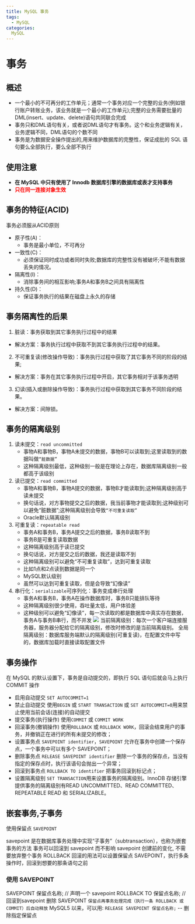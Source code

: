```yaml
---
title: MySQL 事务
tags:
  - MySQL
categories:
  MySQL
---
```

# 事务
## 概述
  - 一个最小的不可再分的工作单元；通常一个事务对应一个完整的业务(例如银行账户转账业务，该业务就是一个最小的工作单元);完整的业务需要批量的DML(insert、update、delete)语句共同联合完成
  - 事务只和DML语句有关，或者说DML语句才有事务。这个和业务逻辑有关，业务逻辑不同，DML语句的个数不同
  - 事务是为数据安全操作提出的,用来维护数据库的完整性，保证成批的 SQL 语句要么全部执行，要么全部不执行

## 使用注意
  - **在 MySQL 中只有使用了 Innodb 数据库引擎的数据库或表才支持事务**
  - **<font color='red'>只在同一连接对象生效</font>**

## 事务的特征(ACID)
  事务必须服从ACID原则
- 原子性(A)：
  - 事务是最小单位，不可再分
- 一致性(C)：
  - 必须保证同时成功或者同时失败;数据库的完整性没有被破坏;不能有数据丢失的情况。
- 隔离性(I)：
  - 消除事务间的相互影响;事务A和事务B之间具有隔离性
- 持久性(D)：
  - 保证事务执行的结果在磁盘上永久的存储

## 事务隔离性的后果
1. 脏读：事务获取到其它事务执行过程中的结果
  - 解决方案：事务执行过程中获取不到其它事务执行过程中的结果。
2. 不可重复读(修改操作导致)：事务执行过程中获取了其它事务不同的阶段的结果;
  - 解决方案：事务在其它事务执行过程中开启，其它事务相对于该事务透明
3. 幻读(插入或删除操作导致)：事务执行过程中获取到其它事务不同阶段的结果。
  - 解决方案：间隙锁。

## 事务的隔离级别
  1. 读未提交：`read uncommitted`
      - 事物A和事物B，事物A未提交的数据，事物B可以读取到;这里读取到的数据叫做`“脏数据”`
      - 这种隔离级别最低，这种级别一般是在理论上存在，数据库隔离级别一般都高于该级别
  2. 读已提交：`read committed`
      - 事物A和事物B，事物A提交的数据，事物B才能读取到;这种隔离级别高于读未提交
      - 换句话说，对方事物提交之后的数据，我当前事物才能读取到;这种级别可以避免“脏数据”;这种隔离级别会导致`“不可重复读取”`
      - Oracle默认隔离级别
  3. 可重复读：`repeatable read`
      - 事务A和事务B，事务A提交之后的数据，事务B读取不到
      - 事务B是可重复读取数据
      - 这种隔离级别高于读已提交
      - 换句话说，对方提交之后的数据，我还是读取不到
      - 这种隔离级别可以避免“不可重复读取”，达到可重复读取
      - 比如1点和2点读到数据是同一个
      - MySQL默认级别
      - 虽然可以达到可重复读取，但是会导致“幻像读”
  4. 串行化：`serializable`可序列化：事务变成串行处理
      - 事务A和事务B，事务A在操作数据库时，事务B只能排队等待
      - 这种隔离级别很少使用，吞吐量太低，用户体验差
      - 这种级别可以避免“幻像读”，每一次读取的都是数据库中真实存在数据，事务A与事务B串行，而不并发
![](隔离级别.png)
当前隔离级别：每次一个客户端连接服务器，服务器分配给它的隔离级别，修改时修改的是当前隔离级别。
全局隔离级别：数据库服务端默认的隔离级别(可重复读)，在配置文件中写的，数据库加载时直接读取配置文件


## 事务操作
  在 MySQL 的默认设置下，事务是自动提交的，即执行 SQL 语句后就会马上执行 COMMIT 操作
- 启用自动提交
  `SET AUTOCOMMIT=1`
- 禁止自动提交
  使用`BEGIN` 或 `START TRANSACTION` 或 `SET AUTOCOMMIT=0`用来禁止使用当前会话(连接)的自动提交
- 提交事务(执行操作)
  使用`COMMIT` 或 `COMMIT WORK`
- 回滚事务(撤销操作)
  使用`ROLLBACK` 或 `ROLLBACK WORK`，回滚会结束用户的事务，并撤销正在进行的所有未提交的修改；
- 设置事务点
  `SAVEPOINT identifier`，`SAVEPOINT` 允许在事务中创建一个保存点，一个事务中可以有多个 SAVEPOINT；
- 删除事务点
  `RELEASE SAVEPOINT identifier` 删除一个事务的保存点，当没有指定的保存点时，执行该语句会抛出一个异常；
- 回滚到事务点
  `ROLLBACK TO identifier` 把事务回滚到标记点；
- 设置隔离级别
  `SET TRANSACTION`用来设置事务的隔离级别。InnoDB 存储引擎提供事务的隔离级别有READ UNCOMMITTED、READ COMMITTED、REPEATABLE READ 和 SERIALIZABLE。

## 嵌套事务,子事务
使用保留点 `SAVEPOINT`

savepoint 是在数据库事务处理中实现“子事务”（subtransaction），也称为嵌套事务的方法
事务可以回滚到 savepoint 而不影响 savepoint 创建前的变化, 不需要放弃整个事务
ROLLBACK 回滚的用法可以设置保留点 SAVEPOINT，执行多条操作时，回滚到想要的那条语句之前

### 使用 SAVEPOINT
SAVEPOINT 保留点名称;    // 声明一个 savepoint
ROLLBACK TO 保留点名称;  // 回滚到savepoint
删除 SAVEPOINT
`保留点再事务处理完成（执行一条 ROLLBACK 或 COMMIT）后自动释放`
MySQL5 以来，可以用:
`RELEASE SAVEPOINT 保留点名称;`  -- 删除指定保留点
